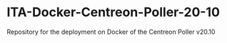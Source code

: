 # ITA-Docker-Centreon-Poller-20-10
 Repository for the deployment on Docker of the Centreon Poller v20.10
